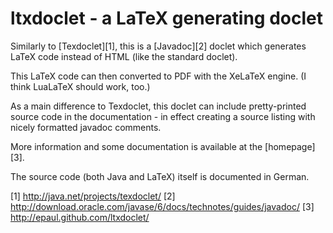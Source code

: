 ltxdoclet - a LaTeX generating doclet
=====================================

Similarly to [Texdoclet][1], this is a [Javadoc][2] doclet which generates
LaTeX code instead of HTML (like the standard doclet).

This LaTeX code can then converted to PDF with the XeLaTeX engine.
(I think LuaLaTeX should work, too.)

As a main difference to Texdoclet, this doclet can include pretty-printed
source code in the documentation - in effect creating a source listing with
nicely formatted javadoc comments.

More information and some documentation is available at the [homepage][3].


The source code (both Java and LaTeX) itself is documented in German.



[1] http://java.net/projects/texdoclet/
[2] http://download.oracle.com/javase/6/docs/technotes/guides/javadoc/
[3] http://epaul.github.com/ltxdoclet/